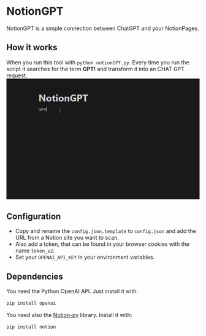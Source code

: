 # NotionGPT
NotionGPT is a simple connection between ChatGPT and your NotionPages.

## How it works
When you run this tool with `python notionGPT.py`. 
Every time you run the script it searches for the term **GPT!** and transform it into an CHAT GPT request.
![Example](NotionGPT.gif)

## Configuration
- Copy and rename the `config.json.template` to `config.json` and add the URL from a Notion site you want to scan.
- Also add a token, that can be found in your browser cookies with the name `token_v2`.
- Set your `OPENAI_API_KEY` in your environment variables.
## Dependencies
You need the Python OpenAI API. Just install it with:

```python
pip install opanai
```

You need also the [Notion-py](https://github.com/jamalex/notion-py) library. Install it with:

```
pip install notion
```